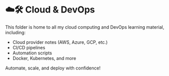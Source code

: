  # ☁️🛠️ Cloud & DevOps

This folder is home to all my cloud computing and DevOps learning material, including:

- Cloud provider notes (AWS, Azure, GCP, etc.)
- CI/CD pipelines
- Automation scripts
- Docker, Kubernetes, and more

Automate, scale, and deploy with confidence!